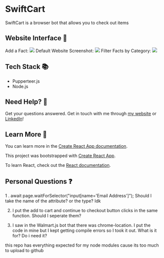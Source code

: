   <h1>SwiftCart</h1> 
</div>
SwiftCart is a browser bot that allows you to check out items 

<h2>Website Interface 	&#127747</h2>
Add a Fact:
<img src="public/Screenshot21.png" crossorigin>
Default Website Screenshot:
<img src="public/Screenshot9.png" crossorigin>
Filter Facts by Category:
<img src="public/Screenshot20.png" crossorigin>


<h2>Tech Stack &#128218</h2>

- Pupperteer.js
- Node.js

<h2>Need Help?	&#128587</h2>

Get your questions answered. Get in touch with me through [my website](https://briannaiwu.com) or [LinkedIn](https://www.linkedin.com/in/brinikki/)!

<h2>Learn More 💭</h2>

You can learn more in the [Create React App documentation](https://facebook.github.io/create-react-app/docs/getting-started).

This project was bootstrapped with [Create React App](https://github.com/facebook/create-react-app).

To learn React, check out the [React documentation](https://reactjs.org/).

<h2>Personal Questions ❓</h2>
1 . await page.waitForSelector("input[name='Email Address']");  Should I take the name of the attribute? or the type? Idk

2. I put the add to cart and continue to checkout button clicks in the same function. Should I seperate them?

3. I saw in the Walmart.js bot that there was chrome-location. I put the code in mine but I kept getting compile errors so I took it out. What is it for? Do i need it?

this repo has everything expected for my node modules cause its too much to upload to github

###
